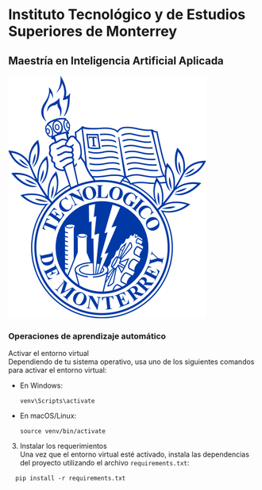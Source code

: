 # Instituto Tecnológico y de Estudios Superiores de Monterrey

## Maestría en Inteligencia Artificial Aplicada

![Logo del Tec](/src/tec.png)


### Operaciones de aprendizaje automático

Activar el entorno virtual  
Dependiendo de tu sistema operativo, usa uno de los siguientes comandos para activar el entorno virtual:

- En Windows:
  ```
  venv\Scripts\activate
  ```
- En macOS/Linux:
  ```
  source venv/bin/activate
  ```
3. Instalar los requerimientos  
Una vez que el entorno virtual esté activado, instala las dependencias del proyecto utilizando el archivo `requirements.txt`:

```
  pip install -r requirements.txt
```





